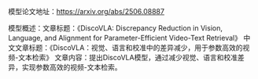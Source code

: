 模型论文地址：https://arxiv.org/abs/2506.08887

模型概述：文章标题：《DiscoVLA: Discrepancy Reduction in Vision, Language, and Alignment for Parameter-Efficient Video-Text Retrieval》
中文文章标题：《DiscoVLA：视觉、语言和校准中的差异减少，用于参数高效的视频-文本检索》
文章内容：提出DiscoVLA模型，通过减少视觉、语言和校准差异，实现参数高效的视频-文本检索。

